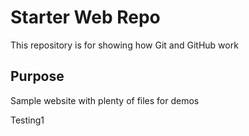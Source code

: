 # Starter Web Repo

This repository is for showing how Git and GitHub work

## Purpose

Sample website with plenty of files for demos

Testing1